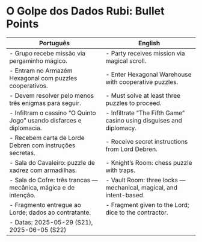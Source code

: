 # O Golpe dos Dados Rubi: Bullet Points

| Português                                                            | English                                                             |
| -------------------------------------------------------------------- | ------------------------------------------------------------------- |
| - Grupo recebe missão via pergaminho mágico.                         | - Party receives mission via magical scroll.                        |
| - Entram no Armazém Hexagonal com puzzles cooperativos.              | - Enter Hexagonal Warehouse with cooperative puzzles.               |
| - Devem resolver pelo menos três enigmas para seguir.                | - Must solve at least three puzzles to proceed.                     |
| - Infiltram o cassino “O Quinto Jogo” usando disfarces e diplomacia. | - Infiltrate “The Fifth Game” casino using disguises and diplomacy. |
| - Recebem carta de Lorde Debren com instruções secretas.             | - Receive secret instructions from Lord Debren.                     |
| - Sala do Cavaleiro: puzzle de xadrez com armadilhas.                | - Knight’s Room: chess puzzle with traps.                           |
| - Sala do Cofre: três trancas — mecânica, mágica e de intenção.      | - Vault Room: three locks — mechanical, magical, and intent-based.  |
| - Fragmento entregue ao Lorde; dados ao contratante.                 | - Fragment given to the Lord; dice to the contractor.               |
| - Datas: 2025-05-29 (S21), 2025-06-05 (S22)                          |                                                                     |